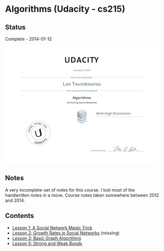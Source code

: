 # Algorithms (Udacity - cs215)

## Status

Complete - 2014-01-12

<img src="./cert_of_completion.jpg"></img>

## Notes

A very incomplete-set of notes for this course. I lost most of the handwritten notes in a move. Course notes taken somewhere between 2012 and 2014.

## Contents

* [Lesson 1: A Social Network Magic Trick](./lesson-1-a-social-network-magic-trick.md)
* [Lesson 2: Growth Rates in Social Networks](./lesson-2-growth-rates-in-social-networks.md) (missing)
* [Lesson 3: Basic Graph Algorithms](./lesson-3-basic-graph-algorithms.md)
* [Lesson 5: Strong and Weak Bonds](./lesson-5-strong-and-weak-bonds.md)
